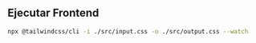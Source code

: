 
## Ejecutar Frontend
``` bash
npx @tailwindcss/cli -i ./src/input.css -o ./src/output.css --watch
```